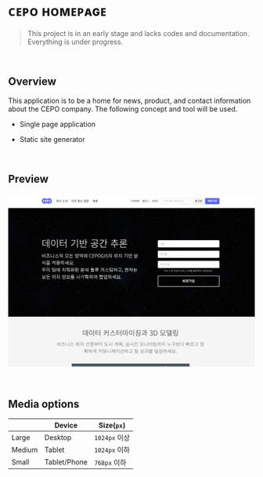 # ᴄᴇᴘᴏ ʜᴏᴍᴇᴘᴀɢᴇ

> This project is in an early stage and lacks codes and documentation. Everything is under progress.

<br>

## Overview

This application is to be a home for news, product, and contact information about the CEPO company. The following concept and tool will be used.

- Single page application

- Static site generator

<br>

## Preview

![cepo homepage screenshot](etc/cepo-screenshot.png)

<br>

## Media options

|        | Device       | Size(`px`)    |
| ------ | ------------ | ------------- |
| Large  | Desktop      | `1024px` 이상 |
| Medium | Tablet       | `1024px` 이하 |
| Small  | Tablet/Phone | `768px` 이하  |

<br>

